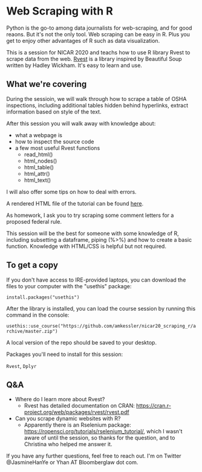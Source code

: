 # Web Scraping with R

Python is the go-to among data journalists for web-scraping, and for good reaons. But it's not the only tool. Web scraping can be easy in R. Plus you get to enjoy other advantages of R such as data visualization.

This is a session for NICAR 2020 and teachs how to use R library Rvest to scrape data from the web. [Rvest](https://github.com/tidyverse/rvest) is a library inspired by Beautiful Soup written by Hadley Wickham. It's easy to learn and use. 

## What we're covering
During the sessioin, we will walk through how to scrape a table of OSHA inspections, including additional tables hidden behind hyperlinks, extract information based on style of the text. 

After this session you will walk away with knowledge about:
+ what a webpage is 
+ how to inspect the source code
+ a few most useful Rvest functions
  + read_html()
  + html_nodes()
  + html_table()
  + html_attr()
  + html_text()

I will also offer some tips on how to deal with errors.

A rendered HTML file of the tutorial can be found [here](https://rpubs.com/Jasmineyehan/582039).

As homework, I ask you to try scraping some comment letters for a proposed federal rule.

This session will be the best for someone with some knowledge of R, including subsetting a dataframe, piping (%>%) and how to create a basic function. Knowledge with HTML/CSS is helpful but not required.

## To get a copy

If you don't have access to IRE-provided laptops, you can download the files to your computer with the "usethis" package:

`install.packages("usethis")`

After the library is installed, you can load the course session by running this command in the console:

`usethis::use_course("https://github.com/amkessler/nicar20_scraping_r/archive/master.zip")`

A local version of the repo should be saved to your desktop.

Packages you'll need to install for this session:

`Rvest`, `Dplyr`

## Q&A

+ Where do I learn more about Rvest?
  + Rvest has detailed documentation on CRAN: https://cran.r-project.org/web/packages/rvest/rvest.pdf
+ Can you scrape dynamic websites with R?
  + Apparently there is an Rselenium package: https://ropensci.org/tutorials/rselenium_tutorial/, which I wasn't aware of until the session, so thanks for the question, and to Christina who helped me answer it.

If you have any further questions, feel free to reach out. I'm on Twitter @JasmineHanYe or Yhan AT Bloomberglaw dot com.
